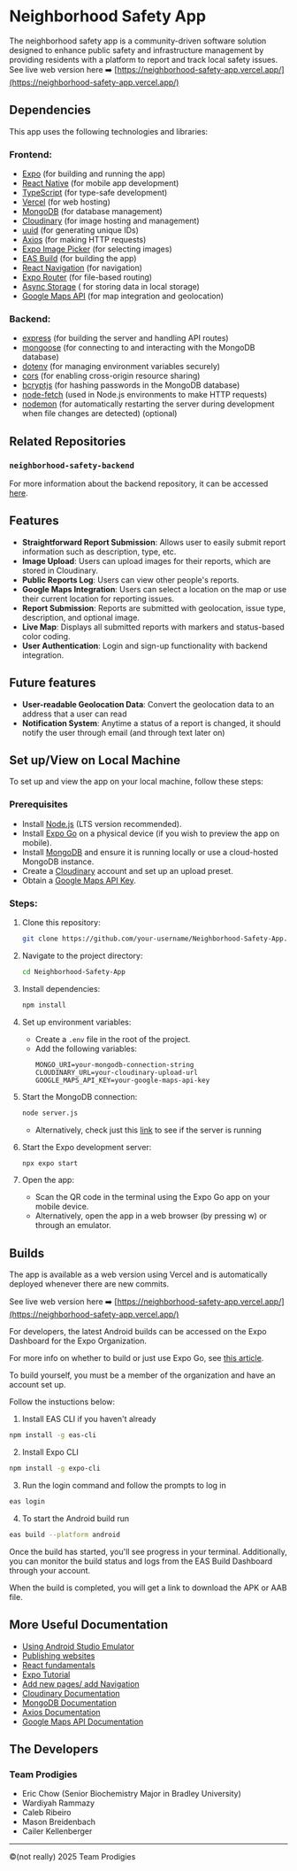 # Neighborhood Safety App
The neighborhood safety app is a community-driven software solution designed to enhance public safety and infrastructure management by providing residents with a platform to report and track local safety issues.
See live web version here ➡️ [https://neighborhood-safety-app.vercel.app/](https://neighborhood-safety-app.vercel.app/)

## Dependencies

This app uses the following technologies and libraries:

### Frontend:

- [Expo](https://docs.expo.dev/) (for building and running the app)
- [React Native](https://reactnative.dev/) (for mobile app development)
- [TypeScript](https://www.typescriptlang.org/) (for type-safe development)
- [Vercel](https://vercel.com/) (for web hosting)
- [MongoDB](https://www.mongodb.com/) (for database management)
- [Cloudinary](https://cloudinary.com/) (for image hosting and management)
- [uuid](https://www.npmjs.com/package/uuid) (for generating unique IDs)
- [Axios](https://axios-http.com/) (for making HTTP requests)
- [Expo Image Picker](https://docs.expo.dev/versions/latest/sdk/imagepicker/) (for selecting images)
- [EAS Build](https://docs.expo.dev/build/introduction/) (for building the app)
- [React Navigation](https://reactnavigation.org/) (for navigation)
- [Expo Router](https://expo.github.io/router/docs) (for file-based routing)
- [Async Storage](https://react-native-async-storage.github.io/async-storage/docs/usage/) ( for storing data in local storage)
- [Google Maps API](https://developers.google.com/maps/documentation) (for map integration and geolocation)

### Backend: 
- [express](https://expressjs.com/) (for building the server and handling API routes)
- [mongoose](https://mongoosejs.com/) (for connecting to and interacting with the MongoDB database)
- [dotenv](https://www.npmjs.com/package/dotenv) (for managing environment variables securely)
- [cors](https://www.npmjs.com/package/cors) (for enabling cross-origin resource sharing)
- [bcryptjs](https://www.npmjs.com/package/bcryptjs) (for hashing passwords in the MongoDB database)
- [node-fetch](https://www.npmjs.com/package/node-fetch) (used in Node.js environments to make HTTP requests)
- [nodemon](https://www.npmjs.com/package/nodemon) (for automatically restarting the server during development when file changes are detected) (optional)

## Related Repositories

### ```neighborhood-safety-backend```
For more information about the backend repository, it can be accessed [here](https://github.com/mrchow330/neighborhood-safety-backend).

## Features
- **Straightforward Report Submission**: Allows user to easily submit report information such as description, type, etc.
- **Image Upload**: Users can upload images for their reports, which are stored in Cloudinary.
- **Public Reports Log**: Users can view other people's reports.
- **Google Maps Integration**: Users can select a location on the map or use their current location for reporting issues.
- **Report Submission**: Reports are submitted with geolocation, issue type, description, and optional image.
- **Live Map**: Displays all submitted reports with markers and status-based color coding.
- **User Authentication**: Login and sign-up functionality with backend integration.

## Future features
- **User-readable Geolocation Data**: Convert the geolocation data to an address that a user can read
- **Notification System**: Anytime a status of a report is changed, it should notify the user through email (and through text later on)

## Set up/View on Local Machine

To set up and view the app on your local machine, follow these steps:
### Prerequisites

- Install [Node.js](https://nodejs.org/en) (LTS version recommended).
- Install [Expo Go](https://expo.dev/go) on a physical device (if you wish to preview the app on mobile).
- Install [MongoDB](https://www.mongodb.com/) and ensure it is running locally or use a cloud-hosted MongoDB instance.
- Create a [Cloudinary](https://cloudinary.com/) account and set up an upload preset.
- Obtain a [Google Maps API Key](https://developers.google.com/maps/documentation).

### Steps:

1. Clone this repository:
   ```bash
   git clone https://github.com/your-username/Neighborhood-Safety-App.git
   ```

2. Navigate to the project directory:
   ```bash
   cd Neighborhood-Safety-App
   ```

3. Install dependencies:
   ```bash
   npm install
   ```

4. Set up environment variables:
   - Create a `.env` file in the root of the project.
   - Add the following variables:
     ```
     MONGO_URI=your-mongodb-connection-string
     CLOUDINARY_URL=your-cloudinary-upload-url
     GOOGLE_MAPS_API_KEY=your-google-maps-api-key
     ```


2. Start the MongoDB connection:
   ```bash
   node server.js
   ```
   - Alternatively, check just this [link](https://neighborhood-safety-backend.vercel.app/)
 to see if the server is running
 
6. Start the Expo development server:
   ```bash
   npx expo start
   ```

7. Open the app:
   - Scan the QR code in the terminal using the Expo Go app on your mobile device.
   - Alternatively, open the app in a web browser (by pressing w) or through an emulator.


## Builds

The app is available as a web version using Vercel and is automatically deployed whenever there are new commits. 

See live web version here ➡️ [https://neighborhood-safety-app.vercel.app/](https://neighborhood-safety-app.vercel.app/)

For developers, the latest Android builds can be accessed on the Expo Dashboard for the Expo Organization. 

For more info on whether to build or just use Expo Go, see [this article](https://expo.dev/blog/expo-go-vs-development-builds).

To build yourself, you must be a member of the organization and have an account set up.

Follow the instuctions below:

1. Install EAS CLI if you haven't already
```bash
npm install -g eas-cli
```
2. Install Expo CLI
```bash
npm install -g expo-cli
```
3. Run the login command and follow the prompts to log in
```bash
eas login
```
4. To start the Android build run
```bash
eas build --platform android
```
Once the build has started, you'll see progress in your terminal. Additionally, you can monitor the build status and logs from the EAS Build Dashboard through your account.

When the build is completed, you will get a link to download the APK or AAB file.

## More Useful Documentation

- [Using Android Studio Emulator](https://docs.expo.dev/workflow/android-studio-emulator/)
- [Publishing websites](https://docs.expo.dev/guides/publishing-websites/)
- [React fundamentals](https://reactnative.dev/docs/intro-react)
- [Expo Tutorial](https://docs.expo.dev/tutorial/introduction/)
- [Add new pages/ add Navigation](https://docs.expo.dev/tutorial/add-navigation/)
- [Cloudinary Documentation](https://cloudinary.com/documentation)
- [MongoDB Documentation](https://www.mongodb.com/docs/)
- [Axios Documentation](https://axios-http.com/docs/intro)
- [Google Maps API Documentation](https://developers.google.com/maps/documentation)

## The Developers

### Team Prodigies
- Eric Chow (Senior Biochemistry Major in Bradley University)
- Wardiyah Rammazy
- Caleb Ribeiro
- Mason Breidenbach
- Cailer Kellenberger

---

&copy;(not really) 2025 Team Prodigies

